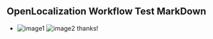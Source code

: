 ## OpenLocalization Workflow Test MarkDown
* ![image1](.\6e0f4112-1137-4456-84b0-e18d610279aa.PNG)   ![image2](.\72f99220-7816-42b5-b474-56a03e19b875.png) 
thanks!